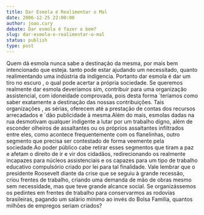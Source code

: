 ```yaml
---
title: Dar Esmola é Realimentar o Mal
date: 2006-12-25 22:00:00
author: joao.cury
debate: Dar esmola é fazer o bem?
slug: dar-esmola-e-realimentar-o-mal
status: publish 
type: post
---
```


Quem dá esmola nunca sabe a destinação da mesma, por mais bem intencionado que esteja. tanto pode estar ajudando um necessitado, quanto realimentando uma indústria da indigencia. Portanto dar esmola é dar um tiro no escuro , o qual pode acertar a própria sociedade. Se queremos realmente dar esmola deveríamos sim, contribuir para uma organização assistencial, com idoneidade comprovada, pois desta forma ´teríamos como saber exatamente a destinação das nossas contribuições. Tais organizações , as sérias, oferecem até a prestação de contas dos recursos arrecadados e `dão publicidade à mesma.Além do mais, esmolas dadas na rua desmotivam qualquer indigente a lutar por um trabalho digno, além de esconder olheiros de assaltantes ou os próprios assaltantes infiltrados entre eles, como acontece frequentemente com os flanelinhas, outro segmento que precisa ser contestado de forma veemente pela sociedade.Ao poder público cabe retirar esses segmentos que tiram a paz e afetam o direito de ir e vir dos cidadãos, redirecionando os realmente incapazes para núcleos assistenciais e os capazes para um tipo de trabalho educativo compulsório criado por lei para tal finalidade. Vale lembrar que o presidente Roosevelt diante da crise que se seguiu à grande recessão, criou frentes de trabalho, criando uma demanda de mão de obras mesmo sem necessidade, mas que teve grande alcance social. Se organizássemos os pedintes em frentes de trabalho para conservarmos as rodovias brasileiras, pagando um salário mínimo ao invés do Bolsa Familía, quantos milhões de empregos seriam criados?

